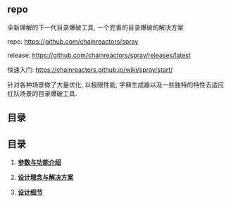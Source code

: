 ## repo

全新理解的下一代目录爆破工具, 一个完善的目录爆破的解决方案

repo: https://github.com/chainreactors/spray

release: https://github.com/chainreactors/spray/releases/latest

快速入门: https://chainreactors.github.io/wiki/spray/start/

针对各种场景做了大量优化, 以极限性能, 字典生成器以及一些独特的特性去适应红队场景的目录爆破工具.

## 目录

## 目录

1. [**参数与功能介绍**](/wiki/spray/start)

2. [**设计理念与解决方案**](/wiki/spray/design)

3. [**设计细节**](/wiki/spray/detail)

   



